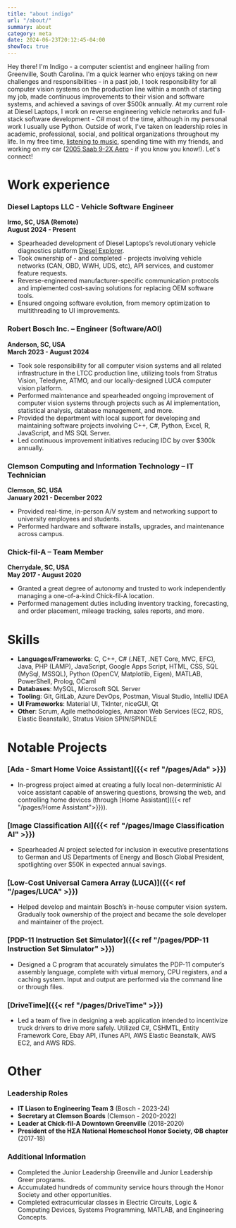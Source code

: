 ```yaml
---
title: "about indigo"
url: "/about/"
summary: about
category: meta
date: 2024-06-23T20:12:45-04:00
showToc: true
---
```


Hey there! I'm Indigo - a computer scientist and engineer hailing from Greenville, South Carolina. I'm a quick learner who enjoys taking on new challenges and responsibilities - in a past job, I took responsibility for all computer vision systems on the production line within a month of starting my job, made continuous improvements to their vision and software systems, and achieved a savings of over $500k annually. At my current role at Diesel Laptops, I work on reverse engineering vehicle networks and full-stack software development - C# most of the time, although in my personal work I usually use Python. Outside of work, I've taken on leadership roles in academic, professional, social, and political organizations throughout my life. In my free time, [listening to music](https://open.spotify.com/playlist/656lQkm7XFtA2iW0l984Ya?si=e5cac729d762427f), spending time with my friends, and working on my car ([2005 Saab 9-2X Aero](https://www.caranddriver.com/reviews/a15133083/2005-saab-9-2x-aero-road-test/) - if you know you know!). Let's connect!

# Work experience
### Diesel Laptops LLC - Vehicle Software Engineer
**Irmo, SC, USA (Remote)**  
**August 2024 - Present**
- Spearheaded development of Diesel Laptops’s revolutionary vehicle diagnostics platform [Diesel Explorer](https://www.diesellaptops.com/products/diesel-explorer).
- Took ownership of - and completed - projects involving vehicle networks (CAN, OBD, WWH, UDS, etc), API services, and customer feature requests.
- Reverse-engineered manufacturer-specific communication protocols and implemented cost-saving solutions for replacing OEM software tools.
- Ensured ongoing software evolution, from memory optimization to multithreading to UI improvements.


### Robert Bosch Inc. – Engineer (Software/AOI)
**Anderson, SC, USA**  
**March 2023 - August 2024**
- Took sole responsibility for all computer vision systems and all related infrastructure in the LTCC production line, utilizing tools from Stratus Vision, Teledyne, ATMO, and our locally-designed LUCA computer vision platform.
- Performed maintenance and spearheaded ongoing improvement of computer vision systems through projects such as AI implementation, statistical analysis, database management, and more.
- Provided the department with local support for developing and maintaining software projects involving C++, C#, Python, Excel, R, JavaScript, and MS SQL Server.
- Led continuous improvement initiatives reducing IDC by over $300k annually.

### Clemson Computing and Information Technology – IT Technician
**Clemson, SC, USA**  
**January 2021 - December 2022**
- Provided real-time, in-person A/V system and networking support to university employees and students.
- Performed hardware and software installs, upgrades, and maintenance across campus.

### Chick-fil-A – Team Member
**Cherrydale, SC, USA**  
**May 2017 - August 2020**
- Granted a great degree of autonomy and trusted to work independently managing a one-of-a-kind Chick-fil-A location.
- Performed management duties including inventory tracking, forecasting, and order placement, mileage tracking, sales reports, and more.

# Skills
- **Languages/Frameworks**: C, C++, C# (.NET, .NET Core, MVC, EFC), Java, PHP (LAMP), JavaScript, Google Apps Script, HTML, CSS, SQL (MySql, MSSQL), Python (OpenCV, Matplotlib, Eigen), MATLAB, PowerShell, Prolog, OCaml
- **Databases**: MySQL, Microsoft SQL Server
- **Tooling**: Git, GitLab, Azure DevOps, Postman, Visual Studio, IntelliJ IDEA
- **UI Frameworks**: Material UI, TkInter, niceGUI, Qt
- **Other**: Scrum, Agile methodologies, Amazon Web Services (EC2, RDS, Elastic Beanstalk), Stratus Vision SPIN/SPINDLE

# Notable Projects

### [Ada - Smart Home Voice Assistant]({{< ref "/pages/Ada" >}})
- In-progress project aimed at creating a fully local non-deterministic AI voice assistant capable of answering questions, browsing the web, and controlling home devices (through [Home Assistant]({{< ref "/pages/Home Assistant">}})).

### [Image Classification AI]({{< ref "/pages/Image Classification AI" >}})
- Spearheaded AI project selected for inclusion in executive presentations to German and US Departments of Energy and Bosch Global President, spotlighting over $50K in expected annual savings.

### [Low-Cost Universal Camera Array (LUCA)]({{< ref "/pages/LUCA" >}})
- Helped develop and maintain Bosch’s in-house computer vision system. Gradually took ownership of the project and became the sole developer and maintainer of the project.

### [PDP-11 Instruction Set Simulator]({{< ref "/pages/PDP-11 Instruction Set Simulator" >}})
- Designed a C program that accurately simulates the PDP-11 computer’s assembly language, complete with virtual memory, CPU registers, and a caching system. Input and output are performed via the command line or through files.

### [DriveTime]({{< ref "/pages/DriveTime" >}})
- Led a team of five in designing a web application intended to incentivize truck drivers to drive more safely. Utilized C#, CSHMTL, Entity Framework Core, Ebay API, iTunes API, AWS Elastic Beanstalk, AWS EC2, and AWS RDS.


# Other

### Leadership Roles
- **IT Liason to Engineering Team 3** (Bosch - 2023-24)
- **Secretary at Clemson Boards** (Clemson - 2020-2022)
- **Leader at Chick-fil-A Downtown Greenville** (2018-2020)
- **President of the ΗΣΑ National Homeschool Honor Society, ΦΒ chapter** (2017-18)

### Additional Information

- Completed the Junior Leadership Greenville and Junior Leadership Greer programs.
- Accumulated hundreds of community service hours through the Honor Society and other opportunities.
- Completed extracurricular classes in Electric Circuits, Logic & Computing Devices, Systems Programming, MATLAB, and Engineering Concepts.
